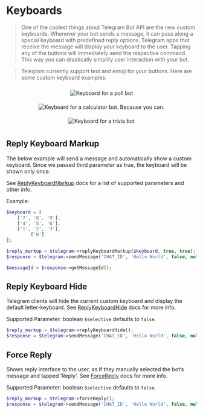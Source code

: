 # Keyboards

> One of the coolest things about Telegram Bot API are the new custom keyboards. Whenever your bot sends a message, it can pass along a special keyboard with predefined reply options. Telegram apps that receive the message will display your keyboard to the user. Tapping any of the buttons will immediately send the respective command. This way you can drastically simplify user interaction with your bot.

> Telegram currently support text and emoji for your buttons. Here are some custom keyboard examples:

<p align="center">
<img src="https://core.telegram.org/file/811140184/1/5YJxx-rostA/ad3f74094485fb97bd" title="Keyboard for a poll bot" style="max-height: 300px; padding: 10px 5px">
<img src="https://core.telegram.org/file/811140880/1/jS-YSVkDCNQ/b397dfcefc6da0dc70" title="Keyboard for a calculator bot. Because you can." style="max-height: 300px; padding: 10px 5px">
<img src="https://core.telegram.org/file/811140733/2/KoysqJKQ_kI/a1ee46a377796c3961" title="Keyboard for a trivia bot" style="max-height: 300px; padding: 10px 5px">
</p>

## Reply Keyboard Markup

The below example will send a message and automatically show a custom keyboard.
Since we passed third parameter as true, the keyboard will be shown only once.

See [ReplyKeyboardMarkup](https://core.telegram.org/bots/api#replykeyboardmarkup) docs for a list of supported parameters and other info.

Example:

```php
$keyboard = [
    ['7', '8', '9'],
    ['4', '5', '6'],
    ['1', '2', '3'],
         ['0']
];

$reply_markup = $telegram->replyKeyboardMarkup($keyboard, true, true);
$response = $telegram->sendMessage('CHAT_ID', 'Hello World', false, null, $reply_markup);

$messageId = $response->getMessageId();
```

## Reply Keyboard Hide

Telegram clients will hide the current custom keyboard and display the default letter-keyboard.
See [ReplyKeyboardHide](https://core.telegram.org/bots/api#replykeyboardhide) docs for more info.

Supported Parameter: boolean `$selective` defaults to `false`.
```php
$reply_markup = $telegram->replyKeyboardHide();
$response = $telegram->sendMessage('CHAT_ID', 'Hello World', false, null, $reply_markup);
```

## Force Reply

Shows reply interface to the user, as if they manually selected the bot‘s message and tapped ’Reply'.
See [ForceReply](https://core.telegram.org/bots/api#forcereply) docs for more info.

Supported Parameter: boolean `$selective` defaults to `false`.

```php
$reply_markup = $telegram->forceReply();
$response = $telegram->sendMessage('CHAT_ID', 'Hello World', false, null, $reply_markup);
```